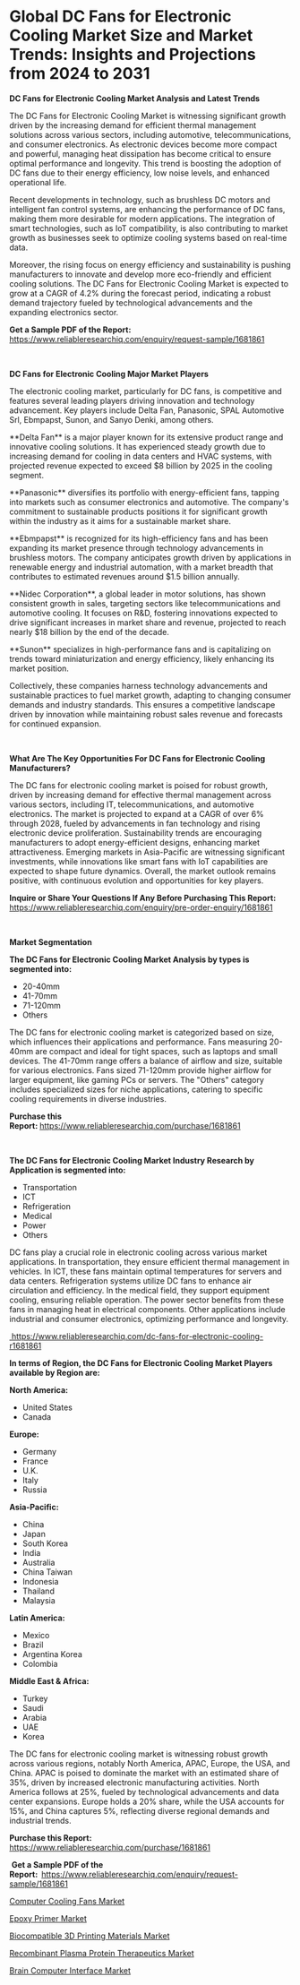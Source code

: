 <p><h1>Global DC Fans for Electronic Cooling Market Size and Market Trends: Insights and Projections from 2024 to 2031</h1></p><p><strong>DC Fans for Electronic Cooling Market Analysis and Latest Trends</strong></p>
<p><p>The DC Fans for Electronic Cooling Market is witnessing significant growth driven by the increasing demand for efficient thermal management solutions across various sectors, including automotive, telecommunications, and consumer electronics. As electronic devices become more compact and powerful, managing heat dissipation has become critical to ensure optimal performance and longevity. This trend is boosting the adoption of DC fans due to their energy efficiency, low noise levels, and enhanced operational life.</p><p>Recent developments in technology, such as brushless DC motors and intelligent fan control systems, are enhancing the performance of DC fans, making them more desirable for modern applications. The integration of smart technologies, such as IoT compatibility, is also contributing to market growth as businesses seek to optimize cooling systems based on real-time data.</p><p>Moreover, the rising focus on energy efficiency and sustainability is pushing manufacturers to innovate and develop more eco-friendly and efficient cooling solutions. The DC Fans for Electronic Cooling Market is expected to grow at a CAGR of 4.2% during the forecast period, indicating a robust demand trajectory fueled by technological advancements and the expanding electronics sector.</p></p>
<p><strong>Get a Sample PDF of the Report:&nbsp;</strong> <a href="https://www.reliableresearchiq.com/enquiry/request-sample/1681861?utm_campaign=1117&utm_medium=2&utm_source=Github&utm_content=ia&utm_term=11122024&utm_id=dc-fans-for-electronic-cooling">https://www.reliableresearchiq.com/enquiry/request-sample/1681861</a></p>
<p>&nbsp;</p>
<p><strong>DC Fans for Electronic Cooling Major Market Players</strong></p>
<p><p>The electronic cooling market, particularly for DC fans, is competitive and features several leading players driving innovation and technology advancement. Key players include Delta Fan, Panasonic, SPAL Automotive Srl, Ebmpapst, Sunon, and Sanyo Denki, among others.</p><p>**Delta Fan** is a major player known for its extensive product range and innovative cooling solutions. It has experienced steady growth due to increasing demand for cooling in data centers and HVAC systems, with projected revenue expected to exceed $8 billion by 2025 in the cooling segment.</p><p>**Panasonic** diversifies its portfolio with energy-efficient fans, tapping into markets such as consumer electronics and automotive. The company's commitment to sustainable products positions it for significant growth within the industry as it aims for a sustainable market share.</p><p>**Ebmpapst** is recognized for its high-efficiency fans and has been expanding its market presence through technology advancements in brushless motors. The company anticipates growth driven by applications in renewable energy and industrial automation, with a market breadth that contributes to estimated revenues around $1.5 billion annually.</p><p>**Nidec Corporation**, a global leader in motor solutions, has shown consistent growth in sales, targeting sectors like telecommunications and automotive cooling. It focuses on R&D, fostering innovations expected to drive significant increases in market share and revenue, projected to reach nearly $18 billion by the end of the decade.</p><p>**Sunon** specializes in high-performance fans and is capitalizing on trends toward miniaturization and energy efficiency, likely enhancing its market position. </p><p>Collectively, these companies harness technology advancements and sustainable practices to fuel market growth, adapting to changing consumer demands and industry standards. This ensures a competitive landscape driven by innovation while maintaining robust sales revenue and forecasts for continued expansion.</p></p>
<p>&nbsp;</p>
<p><strong>What Are The Key Opportunities For DC Fans for Electronic Cooling Manufacturers?</strong></p>
<p><p>The DC fans for electronic cooling market is poised for robust growth, driven by increasing demand for effective thermal management across various sectors, including IT, telecommunications, and automotive electronics. The market is projected to expand at a CAGR of over 6% through 2028, fueled by advancements in fan technology and rising electronic device proliferation. Sustainability trends are encouraging manufacturers to adopt energy-efficient designs, enhancing market attractiveness. Emerging markets in Asia-Pacific are witnessing significant investments, while innovations like smart fans with IoT capabilities are expected to shape future dynamics. Overall, the market outlook remains positive, with continuous evolution and opportunities for key players.</p></p>
<p><strong>Inquire or Share Your Questions If Any Before Purchasing This Report:</strong> <a href="https://www.reliableresearchiq.com/enquiry/pre-order-enquiry/1681861?utm_campaign=1117&utm_medium=2&utm_source=Github&utm_content=ia&utm_term=11122024&utm_id=dc-fans-for-electronic-cooling">https://www.reliableresearchiq.com/enquiry/pre-order-enquiry/1681861</a></p>
<p>&nbsp;</p>
<p><strong>Market Segmentation</strong></p>
<p><strong>The DC Fans for Electronic Cooling Market Analysis by types is segmented into:</strong></p>
<p><ul><li>20-40mm</li><li>41-70mm</li><li>71-120mm</li><li>Others</li></ul></p>
<p><p>The DC fans for electronic cooling market is categorized based on size, which influences their applications and performance. Fans measuring 20-40mm are compact and ideal for tight spaces, such as laptops and small devices. The 41-70mm range offers a balance of airflow and size, suitable for various electronics. Fans sized 71-120mm provide higher airflow for larger equipment, like gaming PCs or servers. The "Others" category includes specialized sizes for niche applications, catering to specific cooling requirements in diverse industries.</p></p>
<p><strong>Purchase this Report:&nbsp;</strong><a href="https://www.reliableresearchiq.com/purchase/1681861?utm_campaign=1117&utm_medium=2&utm_source=Github&utm_content=ia&utm_term=11122024&utm_id=dc-fans-for-electronic-cooling">https://www.reliableresearchiq.com/purchase/1681861</a></p>
<p>&nbsp;</p>
<p><strong>The DC Fans for Electronic Cooling Market Industry Research by Application is segmented into:</strong></p>
<p><ul><li>Transportation</li><li>ICT</li><li>Refrigeration</li><li>Medical</li><li>Power</li><li>Others</li></ul></p>
<p><p>DC fans play a crucial role in electronic cooling across various market applications. In transportation, they ensure efficient thermal management in vehicles. In ICT, these fans maintain optimal temperatures for servers and data centers. Refrigeration systems utilize DC fans to enhance air circulation and efficiency. In the medical field, they support equipment cooling, ensuring reliable operation. The power sector benefits from these fans in managing heat in electrical components. Other applications include industrial and consumer electronics, optimizing performance and longevity.</p></p>
<p><a href="https://www.reliableresearchiq.com/dc-fans-for-electronic-cooling-r1681861?utm_campaign=1117&utm_medium=2&utm_source=Github&utm_content=ia&utm_term=11122024&utm_id=dc-fans-for-electronic-cooling">&nbsp;https://www.reliableresearchiq.com/dc-fans-for-electronic-cooling-r1681861</a></p>
<p><strong>In terms of Region, the DC Fans for Electronic Cooling Market Players available by Region are:</strong></p>
<p>
    <p> <strong> North America: </strong>
        <ul>
            <li>United States</li>
            <li>Canada</li>
        </ul>
        </p> 
    <p> <strong> Europe: </strong>
        <ul>
            <li>Germany</li>
            <li>France</li>
            <li>U.K.</li>
            <li>Italy</li>
            <li>Russia</li>
        </ul>
        </p> 
    <p> <strong> Asia-Pacific: </strong>
        <ul>
            <li>China</li>
            <li>Japan</li>
            <li>South Korea</li>
            <li>India</li>
            <li>Australia</li>
            <li>China Taiwan</li>
            <li>Indonesia</li>
            <li>Thailand</li>
            <li>Malaysia</li>
        </ul>
        </p> 
    <p> <strong> Latin America: </strong>
        <ul>
            <li>Mexico</li>
            <li>Brazil</li>
            <li>Argentina Korea</li>
            <li>Colombia</li>
        </ul>
        </p> 
    <p> <strong> Middle East & Africa: </strong>
        <ul>
            <li>Turkey</li>
            <li>Saudi</li>
            <li>Arabia</li>
            <li>UAE</li>
            <li>Korea</li>
        </ul>
    </p>
    </p>
<p><p>The DC fans for electronic cooling market is witnessing robust growth across various regions, notably North America, APAC, Europe, the USA, and China. APAC is poised to dominate the market with an estimated share of 35%, driven by increased electronic manufacturing activities. North America follows at 25%, fueled by technological advancements and data center expansions. Europe holds a 20% share, while the USA accounts for 15%, and China captures 5%, reflecting diverse regional demands and industrial trends.</p></p>
<p><strong>Purchase this Report: </strong><a href="https://www.reliableresearchiq.com/purchase/1681861?utm_campaign=1117&utm_medium=2&utm_source=Github&utm_content=ia&utm_term=11122024&utm_id=dc-fans-for-electronic-cooling">https://www.reliableresearchiq.com/purchase/1681861</a></p>
<p>&nbsp;<strong>Get a Sample PDF of the Report:&nbsp;&nbsp;</strong><a href="https://www.reliableresearchiq.com/enquiry/request-sample/1681861?utm_campaign=1117&utm_medium=2&utm_source=Github&utm_content=ia&utm_term=11122024&utm_id=dc-fans-for-electronic-cooling">https://www.reliableresearchiq.com/enquiry/request-sample/1681861</a></p>
<p><strong></strong></p>
<p><p><a href="https://github.com/macihodgin198888/Market-Research-Report-List-1/blob/main/computer-cooling-fans-market.md?utm_campaign=1117&utm_medium=2&utm_source=Github&utm_content=ia&utm_term=11122024&utm_id=dc-fans-for-electronic-cooling">Computer Cooling Fans Market</a></p><p><a href="https://www.linkedin.com/pulse/detailed-analysis-size-dynamics-expecte-mcqinsights-5couf?utm_campaign=1117&utm_medium=2&utm_source=Github&utm_content=ia&utm_term=11122024&utm_id=dc-fans-for-electronic-cooling">Epoxy Primer Market</a></p><p><a href="https://www.linkedin.com/pulse/analyzing-hashub-gbd8f?utm_campaign=1117&utm_medium=2&utm_source=Github&utm_content=ia&utm_term=11122024&utm_id=dc-fans-for-electronic-cooling">Biocompatible 3D Printing Materials Market</a></p><p><a href="https://www.linkedin.com/pulse/p-factrackr-ho6he?utm_campaign=1117&utm_medium=2&utm_source=Github&utm_content=ia&utm_term=11122024&utm_id=dc-fans-for-electronic-cooling">Recombinant Plasma Protein Therapeutics Market</a></p><p><a href="https://www.linkedin.com/pulse/brain-computer-interface-market-growth-outlook-8cagr-challenges-fffhf?utm_campaign=1117&utm_medium=2&utm_source=Github&utm_content=ia&utm_term=11122024&utm_id=dc-fans-for-electronic-cooling">Brain Computer Interface Market</a></p></p>